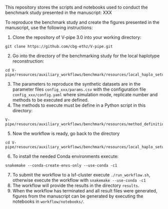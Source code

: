 This repository stores the scripts and notebooks used to conduct the benchmark study presented in the manuscript: XXX

To reproduce the benchmark study and create the figures presented in the manuscript, use the following instructions:
1. Clone the repository of V-pipe 3.0 into your working directory:
```
git clone https://github.com/cbg-ethz/V-pipe.git
```
2. Go into the directory of the benchmarking study for the local haplotype reconstruction:
```
cd V-pipe/resources/auxiliary_workflows/benchmark/resources/local_haplo_setup
```
3. The parameters to reproduce the synthetic datasets are in the parameter files `config_xxx/params.csv` with the configuration file `config_xxx/config.yaml` where simulation mode, replicate number and methods to be executed are defined.   
4. The methods to execute must be define in a Python script in this directory:  
```
V-pipe/resources/auxiliary_workflows/benchmark/resources/method_definitions.
```
5. Now the workflow is ready, go back to the directory  
```
cd V-pipe/resources/auxiliary_workflows/benchmark/resources/local_haplo_setup
```
6. To install the needed Conda environments execute:
```
snakemake --conda-create-envs-only --use-conda -c1
```
7. To submit the workflow to a lsf-cluster execute `./run_workflow.sh`, otherwise execute the workflow with `snakemake --use-conda -c1`  
8. The workflow will provide the results in the directory `results`.   
9. When the workflow has terminated and all result files were generated, figures from the manuscript can be generated by executing the notebooks in `workflow/notebooks/`.  

